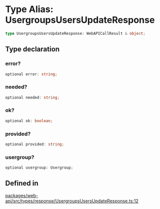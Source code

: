 # Type Alias: UsergroupsUsersUpdateResponse

```ts
type UsergroupsUsersUpdateResponse: WebAPICallResult & object;
```

## Type declaration

### error?

```ts
optional error: string;
```

### needed?

```ts
optional needed: string;
```

### ok?

```ts
optional ok: boolean;
```

### provided?

```ts
optional provided: string;
```

### usergroup?

```ts
optional usergroup: Usergroup;
```

## Defined in

[packages/web-api/src/types/response/UsergroupsUsersUpdateResponse.ts:12](https://github.com/slackapi/node-slack-sdk/blob/main/packages/web-api/src/types/response/UsergroupsUsersUpdateResponse.ts#L12)
